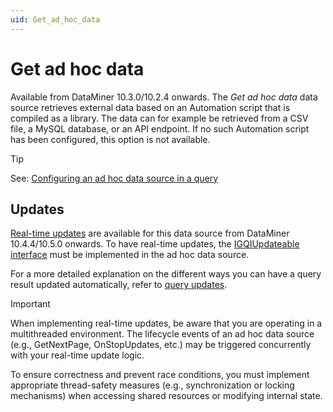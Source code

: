 ```yaml
---
uid: Get_ad_hoc_data
---
```


# Get ad hoc data

Available from DataMiner 10.3.0/10.2.4 onwards. The *Get ad hoc data* data source retrieves external data based on an Automation script that is compiled as a library. The data can for example be retrieved from a CSV file, a MySQL database, or an API endpoint. If no such Automation script has been configured, this option is not available.

> [!TIP]
> See: [Configuring an ad hoc data source in a query](xref:Configuring_an_ad_hoc_data_source_in_a_query)

## Updates

[Real-time updates](xref:Query_updates) are available for this data source from DataMiner 10.4.4/10.5.0 onwards<!-- RN 38643 -->. To have real-time updates, the [IGQIUpdateable interface](xref:GQI_IGQIUpdateable) must be implemented in the ad hoc data source.

For a more detailed explanation on the different ways you can have a query result updated automatically, refer to [query updates](xref:Query_updates#query-update-support).

> [!IMPORTANT]
> When implementing real-time updates, be aware that you are operating in a multithreaded environment. The lifecycle events of an ad hoc data source (e.g., GetNextPage, OnStopUpdates, etc.) may be triggered concurrently with your real-time update logic.
>
> To ensure correctness and prevent race conditions, you must implement appropriate thread-safety measures (e.g., synchronization or locking mechanisms) when accessing shared resources or modifying internal state.
